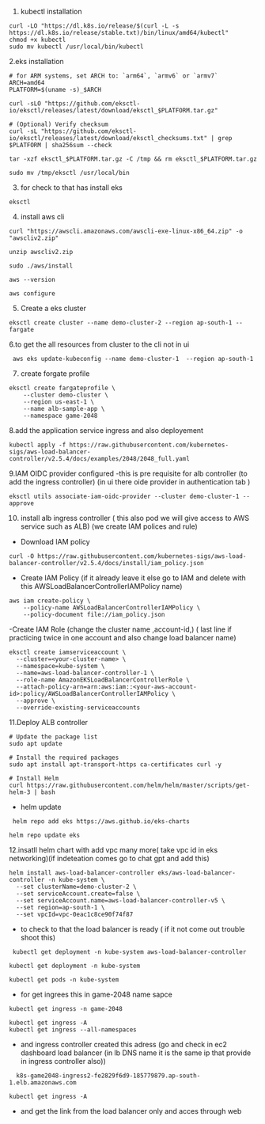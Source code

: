 1.  kubectl installation
```
curl -LO "https://dl.k8s.io/release/$(curl -L -s https://dl.k8s.io/release/stable.txt)/bin/linux/amd64/kubectl"
chmod +x kubectl
sudo mv kubectl /usr/local/bin/kubectl
```

2.eks installation 
```
# for ARM systems, set ARCH to: `arm64`, `armv6` or `armv7`
ARCH=amd64
PLATFORM=$(uname -s)_$ARCH

curl -sLO "https://github.com/eksctl-io/eksctl/releases/latest/download/eksctl_$PLATFORM.tar.gz"

# (Optional) Verify checksum
curl -sL "https://github.com/eksctl-io/eksctl/releases/latest/download/eksctl_checksums.txt" | grep $PLATFORM | sha256sum --check

tar -xzf eksctl_$PLATFORM.tar.gz -C /tmp && rm eksctl_$PLATFORM.tar.gz

sudo mv /tmp/eksctl /usr/local/bin
```

3.  for check to that has install eks
```
eksctl
```
4. install aws cli
```
curl "https://awscli.amazonaws.com/awscli-exe-linux-x86_64.zip" -o "awscliv2.zip"

unzip awscliv2.zip

sudo ./aws/install

aws --version

aws configure
```
5. Create a eks cluster
```
eksctl create cluster --name demo-cluster-2 --region ap-south-1 --fargate
```
6.to get the all resources from cluster to the cli not in ui 
```
 aws eks update-kubeconfig --name demo-cluster-1  --region ap-south-1
```
7. create forgate profile
```
eksctl create fargateprofile \
    --cluster demo-cluster \
    --region us-east-1 \ 
    --name alb-sample-app \
    --namespace game-2048
```

8.add the application service ingress and also deployement
```
kubectl apply -f https://raw.githubusercontent.com/kubernetes-sigs/aws-load-balancer-controller/v2.5.4/docs/examples/2048/2048_full.yaml
```
9.IAM OIDC provider configured -this is pre requisite for alb controller  (to add the ingress controller) (in ui there oide provider in authentication tab )
```
eksctl utils associate-iam-oidc-provider --cluster demo-cluster-1 --approve
```
10. install alb ingress controller ( this also pod we will give access to AWS service 	such as ALB) (we create IAM polices and rule)
- Download IAM policy
```
curl -O https://raw.githubusercontent.com/kubernetes-sigs/aws-load-balancer-controller/v2.5.4/docs/install/iam_policy.json
```
- Create IAM Policy (if it already leave it else go to IAM and delete with this AWSLoadBalancerControllerIAMPolicy name)
```
aws iam create-policy \
    --policy-name AWSLoadBalancerControllerIAMPolicy \
    --policy-document file://iam_policy.json
```
-Create IAM Role (change the cluster name ,account-id,) ( last line if practicing twice in one account and also change load balancer name)
```
eksctl create iamserviceaccount \
  --cluster=<your-cluster-name> \
  --namespace=kube-system \
  --name=aws-load-balancer-controller-1 \
  --role-name AmazonEKSLoadBalancerControllerRole \
  --attach-policy-arn=arn:aws:iam::<your-aws-account-id>:policy/AWSLoadBalancerControllerIAMPolicy \
  --approve \
  --override-existing-serviceaccounts

```
11.Deploy ALB controller
```
# Update the package list
sudo apt update

# Install the required packages
sudo apt install apt-transport-https ca-certificates curl -y

# Install Helm
curl https://raw.githubusercontent.com/helm/helm/master/scripts/get-helm-3 | bash

```
- helm update
```
 helm repo add eks https://aws.github.io/eks-charts
```
```
helm repo update eks

```
12.insatll helm chart with add vpc many  more( take vpc id in eks networking)(if indeteation comes go to chat gpt and add this)
```
helm install aws-load-balancer-controller eks/aws-load-balancer-controller -n kube-system \
  --set clusterName=demo-cluster-2 \
  --set serviceAccount.create=false \
  --set serviceAccount.name=aws-load-balancer-controller-v5 \
  --set region=ap-south-1 \
  --set vpcId=vpc-0eac1c8ce90f74f87

```
- to check to that the load balancer is ready ( if it not come out trouble shoot this)
```
 kubectl get deployment -n kube-system aws-load-balancer-controller
```
```
kubectl get deployment -n kube-system 
```
```
kubectl get pods -n kube-system
```
- for get ingrees this in game-2048 name sapce
```
kubectl get ingress -n game-2048
```
```
kubectl get ingress -A
kubectl get ingress --all-namespaces
```
- and ingress controller created this adress (go and check in ec2 dashboard load balancer (in lb DNS name it is the same ip that provide in ingress controller also))
```
  k8s-game2048-ingress2-fe2829f6d9-185779879.ap-south-1.elb.amazonaws.com
```
```
kubectl get ingress -A
```
- and get the link from the load balancer only and acces through web









